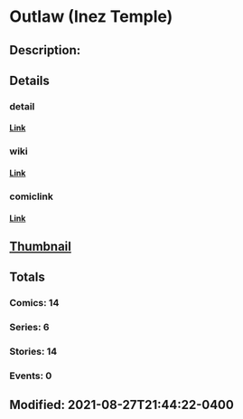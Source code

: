 # Outlaw (Inez Temple)
## Description: 
## Details
### detail
#### [Link](http://marvel.com/comics/characters/1014198/outlaw_inez_temple?utm_campaign=apiRef&utm_source=225578a89fc76f3d20fbffda5d17a88d)
### wiki
#### [Link](http://marvel.com/universe/Outlaw%20(Inez%20Temple)?utm_campaign=apiRef&utm_source=225578a89fc76f3d20fbffda5d17a88d)
### comiclink
#### [Link](http://marvel.com/comics/characters/1014198/outlaw_inez_temple?utm_campaign=apiRef&utm_source=225578a89fc76f3d20fbffda5d17a88d)
## [Thumbnail](http://i.annihil.us/u/prod/marvel/i/mg/c/e0/4ce59d3a80ff7.jpg)
## Totals
### Comics: 14
### Series: 6
### Stories: 14
### Events: 0
## Modified: 2021-08-27T21:44:22-0400
